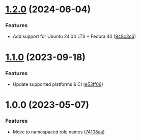 # [1.2.0](https://github.com/de-it-krachten/ansible-role-nginx_docker/compare/v1.1.0...v1.2.0) (2024-06-04)


### Features

* Add support for Ubuntu 24.04 LTS + Fedora 40 ([948c3c6](https://github.com/de-it-krachten/ansible-role-nginx_docker/commit/948c3c6969a64ca9efc35e9d3df5b75279eaec4e))

# [1.1.0](https://github.com/de-it-krachten/ansible-role-nginx_docker/compare/v1.0.0...v1.1.0) (2023-09-18)


### Features

* Update supported platforms & CI ([e53ff06](https://github.com/de-it-krachten/ansible-role-nginx_docker/commit/e53ff063723f57ac99d8736ece128b280fc59a56))

# 1.0.0 (2023-05-07)


### Features

* Move to namespaced role names ([74108aa](https://github.com/de-it-krachten/ansible-role-nginx_docker/commit/74108aa3ed2292178fb0add79b9b0f12f918d86e))
